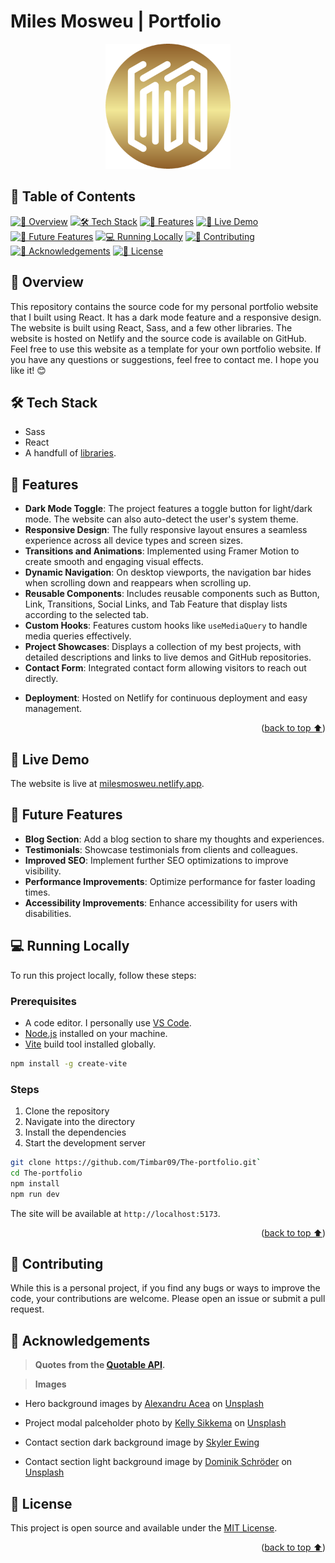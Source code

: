# Miles Mosweu | Portfolio

<div align="center">
  <img src="src/assets/images/logo-icon.png" alt="Todo X Factr Logo" width="200" height="200" />
</div>

<a name="readme-top"></a>

## 📗 Table of Contents

[![📖 Overview](https://img.shields.io/badge/📖_Overview-blue)](#overview)
[![🛠️ Tech Stack](https://img.shields.io/badge/🛠️_Tech_Stack-orange)](#tech-stack)
[![🌟 Features](https://img.shields.io/badge/🌟_Features-green)](#features)
[![🚀 Live Demo](https://img.shields.io/badge/🚀_Live_Demo-red)](#live-demo)
[![🔭 Future Features](https://img.shields.io/badge/🔭_Future_Features-purple)](#future-features)
[![💻 Running Locally](https://img.shields.io/badge/💻_Running_Locally-yellow)](#running-locally)
[![🤝 Contributing](https://img.shields.io/badge/🤝_Contributing-pink)](#contributing)
[![🙏 Acknowledgements](https://img.shields.io/badge/🙏_Acknowledgments-teal)](#acknowledgements)
[![📝 License](https://img.shields.io/badge/📝_License-gray)](#license)

<!--
- [📖 Overview](#overview)
- [🛠️ Tech Stack](#️tech-stack)
- [🌟 Features](#features)
- [🚀 Live Demo](#live-demo)
- [🔭 Future Features](#future-features)
- [💻 Running Locally](#running-locally)
- [🤝 Contributing](#contributing)
- [🙏 Acknowledgement](#acknowledgements)
- [📝 License](#license) -->

## 📖 Overview <a name='overview'></a>

This repository contains the source code for my personal portfolio website that I built using React. It has a dark mode feature and a responsive design. The website is built using React, Sass, and a few other libraries. The website is hosted on Netlify and the source code is available on GitHub. Feel free to use this website as a template for your own portfolio website. If you have any questions or suggestions, feel free to contact me. I hope you like it! 😊

## 🛠️ Tech Stack <a name='tech-stack'></a>

- Sass
- React
- A handfull of [libraries](package.json).

## 🌟 Features <a name='features'></a>

- **Dark Mode Toggle**: The project features a toggle button for light/dark mode. The website can also auto-detect the user's system theme.
- **Responsive Design**: The fully responsive layout ensures a seamless experience across all device types and screen sizes.
- **Transitions and Animations**: Implemented using Framer Motion to create smooth and engaging visual effects.
- **Dynamic Navigation**: On desktop viewports, the navigation bar hides when scrolling down and reappears when scrolling up.
- **Reusable Components**: Includes reusable components such as Button, Link, Transitions, Social Links, and Tab Feature that display lists according to the selected tab.
- **Custom Hooks**: Features custom hooks like `useMediaQuery` to handle media queries effectively.
- **Project Showcases**: Displays a collection of my best projects, with detailed descriptions and links to live demos and GitHub repositories.
- **Contact Form**: Integrated contact form allowing visitors to reach out directly.
<!-- - **SEO Optimization**: Implemented best practices for search engine optimization to improve visibility.
- **Performance Optimizations**: Ensures fast loading times and a smooth user experience. -->
- **Deployment**: Hosted on Netlify for continuous deployment and easy management.

<p align="right">(<a href="#readme-top">back to top ⬆️</a>)</p>

## 🚀 Live Demo <a name='live-demo'></a>

The website is live at [milesmosweu.netlify.app](https://milesmosweu.netlify.app/).

## 🔭 Future Features <a name='future-features'></a>

- **Blog Section**: Add a blog section to share my thoughts and experiences.
- **Testimonials**: Showcase testimonials from clients and colleagues.
- **Improved SEO**: Implement further SEO optimizations to improve visibility.
- **Performance Improvements**: Optimize performance for faster loading times.
- **Accessibility Improvements**: Enhance accessibility for users with disabilities.

## 💻 Running Locally <a name='running-locally'></a>

To run this project locally, follow these steps:

### Prerequisites

- A code editor. I personally use [VS Code](https://code.visualstudio.com/).
- [Node.js](https://nodejs.org/en/) installed on your machine.
- [Vite](https://vitejs.dev/) build tool installed globally.

```bash
npm install -g create-vite
```

### Steps

1. Clone the repository
2. Navigate into the directory
3. Install the dependencies
4. Start the development server

```bash
git clone https://github.com/Timbar09/The-portfolio.git`
cd The-portfolio
npm install
npm run dev
```

The site will be available at `http://localhost:5173`.

<p align="right">(<a href="#readme-top">back to top ⬆️</a>)</p>

## 🤝 Contributing <a name='contributing'></a>

While this is a personal project, if you find any bugs or ways to improve the code, your contributions are welcome. Please open an issue or submit a pull request.

## 🙏 Acknowledgements <a name='acknowledgements'></a>

> **Quotes from the <a href="https://github.com/lukePeavey/quotable">Quotable API</a>.**

> **Images**

- Hero background images by <a href="https://unsplash.com/@alexacea?utm_content=creditCopyText&utm_medium=referral&utm_source=unsplash">Alexandru Acea</a> on <a href="https://unsplash.com/photos/turned-on-flat-screen-monitor-and-black-laptop-computer-on-table-TMkrN9QZERw?utm_content=creditCopyText&utm_medium=referral&utm_source=unsplash">Unsplash</a>

- Project modal palceholder photo by <a href="https://unsplash.com/@kellysikkema?utm_content=creditCopyText&utm_medium=referral&utm_source=unsplash">Kelly Sikkema</a> on <a href="https://unsplash.com/photos/black-pencil-on-black-surface-VX0bsbyBxpM?utm_content=creditCopyText&utm_medium=referral&utm_source=unsplash">Unsplash</a>

- Contact section dark background image by <a href="https://www.pexels.com/photo/starry-sky-over-mountain-ridge-in-valley-5753502/">Skyler Ewing</a>

- Contact section light background image by <a href="https://unsplash.com/@wirhabenzeit?utm_content=creditCopyText&utm_medium=referral&utm_source=unsplash">Dominik Schröder</a> on <a href="https://unsplash.com/photos/white-clouds-during-daytime-FIKD9t5_5zQ?utm_content=creditCopyText&utm_medium=referral&utm_source=unsplash">Unsplash</a>

## 📝 License <a name="license"></a>

This project is open source and available under the [MIT License](LICENSE).

<p align="right">(<a href="#readme-top">back to top ⬆️</a>)</p>
